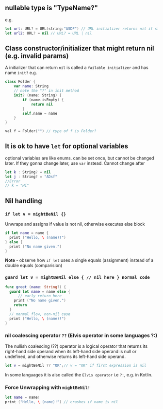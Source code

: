 

## nullable type is "TypeName?"

e.g.
```swift
let url: URL? = URL(string:"ASDF") // URL initializer returns nil if string contains invalid chars
let url2: URL? = nil // URL? = URL | nil
```

## Class constructor/initializer that might return nil (e.g. invalid params)

A initializer that can return `nil` is called a `failable initializer` and has name `init?`
e.g.
```swift
class Folder {
    var name: String
    // note the "?" in init method
    init? (name: String) {
        if (name.isEmpty) {
            return nil
        }
        self.name = name
    }
}

val f = Folder("") // type of f is Folder?
```

## It is ok to have `let` for optional variables

optional variables are like enums. can be set once, but cannot be changed later. If they gonna change later, use `var` instead.
Cannot change after 
```swift
let k : String? = nil
let j : String? = "ADsf"
//Error
// k = "Hi"
```

## Nil handling

### `if let v = mightBeNil {}`

Unwraps and assigns if value is not nil, otherwise executes else block

```swift
if let name = name {
  print ("Hello, \ (name)!")
} else {
  print ("No name given.")
}
```

**Note** - observe how `if let` uses a single equals (assignment) instead of a double equals (comparision)

### `guard let v = mightBeNil else { // nil here } normal code`

```swift
func greet (name: String?) {
  guard let name = name else {
      // early return here
    print ("No name given.")
    return
  }
  // normal flow, non-nil case
  print ("Hello, \ (name)!")
}
```

### nil coalescing operator `??` (Elvis operator in some languages ?:)

The nullish coalescing (??) operator is a logical operator that returns its right-hand side operand when its left-hand side operand is null or undefined, and otherwise returns its left-hand side operand.

```swift
let v = mightBeNil ?? "OK";// v = "OK" if first expression is nil
```

In some languages it is also called the `Elvis operator` i.e `?:`, e.g. in Kotlin.

### Force Unwrapping with `mightBeNil!` 

```swift
let name = name!
print ("Hello, \ (name)!") // crashes if name is nil
```